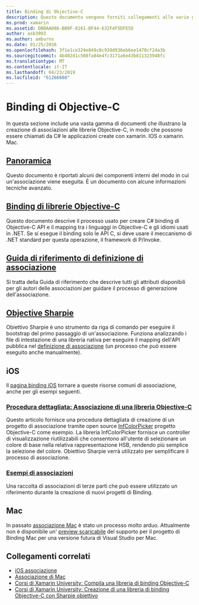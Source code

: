 ```yaml
---
title: Binding di Objective-C
description: Questo documento vengono forniti collegamenti alle varie guide che descrivono come creare C# binding a codice Objective-C, consentendo agli sviluppatori di utilizzare librerie disponibili sul mercato in applicazioni Xamarin.
ms.prod: xamarin
ms.assetid: DBBAA086-BB0F-8161-DF44-632F4F5DFE5D
author: asb3993
ms.author: amburns
ms.date: 01/25/2016
ms.openlocfilehash: 3f1e1ce324e849c0c939d936eb6ee1470cf24a3b
ms.sourcegitcommit: 4b402d1c508fa84e4fc3171a6e43b811323948fc
ms.translationtype: MT
ms.contentlocale: it-IT
ms.lasthandoff: 04/23/2019
ms.locfileid: "61266608"
---
```

# <a name="binding-objective-c"></a>Binding di Objective-C

In questa sezione include una vasta gamma di documenti che illustrano la creazione di associazioni alle librerie Objective-C, in modo che possono essere chiamati da C# le applicazioni create con xamarin. IOS o xamarin. Mac.

##  <a name="overviewcross-platformmaciosbindingoverviewmd"></a>[Panoramica](~/cross-platform/macios/binding/overview.md)

Questo documento è riportati alcuni dei componenti interni del modo in cui un'associazione viene eseguita. È un documento con alcune informazioni tecniche avanzato.

##  <a name="binding-objective-c-librariescross-platformmaciosbindingobjective-c-librariesmd"></a>[Binding di librerie Objective-C](~/cross-platform/macios/binding/objective-c-libraries.md)

Questo documento descrive il processo usato per creare C# binding di Objective-C API e il mapping tra i linguaggi in Objective-C e gli idiomi usati in .NET.
Se si esegue il binding solo le API C, si deve usare il meccanismo di .NET standard per questa operazione, il framework di P/Invoke.

##  <a name="binding-definition-reference-guidecross-platformmaciosbindingbinding-types-referencemd"></a>[Guida di riferimento di definizione di associazione](~/cross-platform/macios/binding/binding-types-reference.md)

Si tratta della Guida di riferimento che descrive tutti gli attributi disponibili per gli autori delle associazioni per guidare il processo di generazione dell'associazione.


## <a name="objective-sharpiecross-platformmaciosbindingobjective-sharpieindexmd"></a>[Objective Sharpie](~/cross-platform/macios/binding/objective-sharpie/index.md)

Obiettivo Sharpie è uno strumento da riga di comando per eseguire il bootstrap del primo passaggio di un'associazione. Funziona analizzando i file di intestazione di una libreria nativa per eseguire il mapping dell'API pubblica nel [definizione di associazione](~/cross-platform/macios/binding/objective-c-libraries.md) (un processo che può essere eseguito anche manualmente).

## <a name="ios"></a>iOS

Il [pagina binding iOS](~/ios/platform/binding-objective-c/index.md) tornare a queste risorse comuni di associazione, anche per gli esempi seguenti.

### <a name="walkthrough-binding-an-objective-c-libraryiosplatformbinding-objective-cwalkthroughmd"></a>[Procedura dettagliata: Associazione di una libreria Objective-C](~/ios/platform/binding-objective-c/walkthrough.md)

Questo articolo fornisce una procedura dettagliata di creazione di un progetto di associazione tramite open source [InfColorPicker](https://github.com/InfinitApps/InfColorPicker) progetto Objective-C come esempio. La libreria InfColorPicker fornisce un controller di visualizzazione riutilizzabili che consentono all'utente di selezionare un colore di base nella relativa rappresentazione HSB, rendendo più semplice la selezione del colore. Obiettivo Sharpie verrà utilizzato per semplificare il processo di associazione.

### <a name="binding-sampleshttpsgithubcommonomonotouch-bindings"></a>[Esempi di associazioni](https://github.com/mono/monotouch-bindings)

Una raccolta di associazioni di terze parti che può essere utilizzato un riferimento durante la creazione di nuovi progetti di Binding.

## <a name="mac"></a>Mac

In passato [associazione Mac](~/mac/platform/binding.md) è stato un processo molto arduo. Attualmente non è disponibile un' [preview scaricabile](https://forums.xamarin.com/discussion/59760/xamarin-mac-binding-project-preview) del supporto per il progetto di Binding Mac per una versione futura di Visual Studio per Mac.



## <a name="related-links"></a>Collegamenti correlati

- [iOS associazione](~/ios/platform/binding-objective-c/index.md)
- [Associazione di Mac](~/mac/platform/binding.md)
- [Corsi di Xamarin University: Compila una libreria di binding Objective-C](https://university.xamarin.com/classes/track/all#building-an-objective-c-bindings-library)
- [Corsi di Xamarin University: Creazione di una libreria di binding Objective-C con Sharpie obiettivo](https://university.xamarin.com/classes/track/all#build-an-objective-c-bindings-library-with-objective-sharpie)
